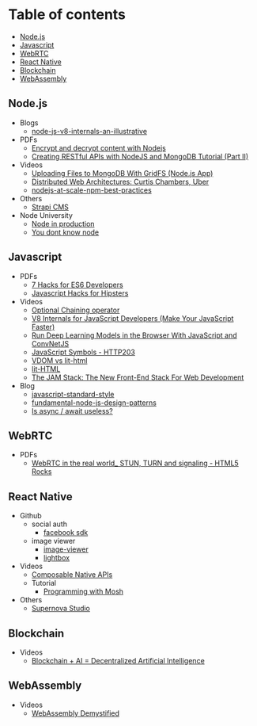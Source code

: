 # Table of contents

- [Node.js](#nodejs)
- [Javascript](#javascript)
- [WebRTC](#webrtc)
- [React Native](#react-native)
- [Blockchain](#blockchain)
- [WebAssembly](#webassembly)

## Node.js
  - Blogs
    - [node-js-v8-internals-an-illustrative](https://codeburst.io/node-js-v8-internals-an-illustrative-primer-83766e983bf6)
  - PDFs
    - [Encrypt and decrypt content with Nodejs](pdf/node/Encrypt%20and%20decrypt%20content%20with%20Nodejs%20-%20chris-rock.pdf)
    - [Creating RESTful APIs with NodeJS and MongoDB Tutorial (Part II)](pdf/node/Creating%20RESTful%20APIs%20with%20NodeJS%20and%20MongoDB%20Tutorial%20(Part%20II)%20_%20Adrian%20Mejia%20Blog.pdf)
  - Videos
    - [Uploading Files to MongoDB With GridFS (Node.js App)](https://www.youtube.com/watch?v=3f5Q9wDePzY)
    - [Distributed Web Architectures: Curtis Chambers, Uber](https://www.youtube.com/watch?v=vujVmugFsKc&list=PLFk35rHowTvGUsVMO6r8KPUryn7sjSbjO&index=7&t=0s)
    - [nodejs-at-scale-npm-best-practices](https://blog.risingstack.com/nodejs-at-scale-npm-best-practices)
  - Others
    - [Strapi CMS](https://github.com/strapi/strapi)
  - Node University
    - [Node in production](https://node.university/p/node-in-production)
    - [You dont know node](https://node.university/p/you-dont-know-node)
    
## Javascript
  - PDFs
    - [7 Hacks for ES6 Developers](pdf/js/7%20Hacks%20for%20ES6%20Developers%20–%20DailyJS%20–%20Medium.pdf)
    - [Javascript Hacks for Hipsters](pdf/js/Javascript%20Hacks%20for%20Hipsters%20–%20Hacker%20Noon.pdf)
  - Videos
    - [Optional Chaining operator](https://www.youtube.com/watch?v=FKRVqtP8o48)
    - [V8 Internals for JavaScript Developers (Make Your JavaScript Faster)](https://www.youtube.com/watch?v=EhpmNyR2Za0)
    - [Run Deep Learning Models in the Browser With JavaScript and ConvNetJS](https://www.youtube.com/watch?v=out-60vx558)
    - [JavaScript Symbols - HTTP203](https://www.youtube.com/watch?v=qIU151UPOSY)
    - [VDOM vs lit-html](https://www.youtube.com/watch?v=uCHZJy2n8Qs)
    - [lit-HTML](https://www.youtube.com/watch?v=Io6JjgckHbg)
    - [The JAM Stack: The New Front-End Stack For Web Development](https://www.youtube.com/watch?v=_3zYAMkaMf8)
  - Blog
    - [javascript-standard-style](https://standardjs.com/rules.html#javascript-standard-style)
    - [fundamental-node-js-design-patterns](https://blog.risingstack.com/fundamental-node-js-design-patterns)
    - [Is async / await useless?](https://www.youtube.com/watch?v=ho5PnBOoacw)
    
## WebRTC
  - PDFs
    - [WebRTC in the real world_ STUN, TURN and signaling - HTML5 Rocks](pdf/webrtc/WebRTC%20in%20the%20real%20world_%20STUN%2C%20TURN%20and%20signaling%20-%20HTML5%20Rocks.pdf)
  
## React Native
  - Github
    - social auth
      - [facebook sdk](https://developers.facebook.com/docs/react-native/login)
    - image viewer
      - [image-viewer](https://github.com/ascoders/react-native-image-viewer)
      - [lightbox](https://github.com/oblador/react-native-lightbox)
  - Videos
    - [Composable Native APIs](https://www.youtube.com/watch?v=ksdnkm_zSW8)
    - Tutorial
      - [Programming with Mosh](https://www.youtube.com/playlist?list=PLTjRvDozrdlydy3uUBWZlLUTNpJSGGCEm)
  - Others
    - [Supernova Studio](https://supernova.studio)
    
## Blockchain
  - Videos
    - [Blockchain + AI = Decentralized Artificial Intelligence](https://www.youtube.com/watch?v=ogk4DnqXvuA)
    
## WebAssembly
  - Videos
    - [WebAssembly Demystified](https://www.youtube.com/watch?v=6Y3W94_8scw)
